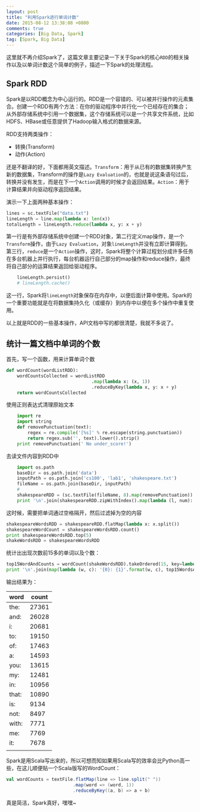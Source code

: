 ```yaml
---
layout: post
title: "利用Spark进行单词计数"
date: 2015-08-12 13:38:08 +0800
comments: true
categories: [Big Data, Spark]
tag: [Spark, Big Data]
---
```


这里就不再介绍Spark了，这篇文章主要记录一下关于Spark的核心`RDD`的相关操作以及以单词计数这个简单的例子，描述一下Spark的处理流程。

## Spark RDD
Spark是以RDD概念为中心运行的。RDD是一个容错的、可以被并行操作的元素集合。创建一个RDD有两个方法：在你的驱动程序中并行化一个已经存在的集合；从外部存储系统中引用一个数据集，这个存储系统可以是一个共享文件系统，比如HDFS、HBase或任意提供了Hadoop输入格式的数据来源。

RDD支持两类操作：

- 转换(Transform)
- 动作(Action)

还是不翻译的好，下面都用英文描述。`Transform`：用于从已有的数据集转换产生新的数据集，Transform的操作是`Lazy Evaluation`的，也就是说这条语句过后，转换并没有发生，而是在下一个`Action`调用的时候才会返回结果。`Action`：用于计算结果并向驱动程序返回结果。

<!--more-->

演示一下上面两种基本操作：

```python
lines = sc.textFile("data.txt")
lineLength = line.map(lambda x: len(x))
totalLength = lineLength.reduce(lambda x, y: x + y)
```

第一行是有外部存储系统中创建一个RDD对象，第二行定义map操作，是一个`Transform`操作，由于`Lazy Evaluation`，对象`lineLength`并没有立即计算得到。第三行，`reduce`是一个`Action`操作，这时，Spark将整个计算过程划分成许多任务在多台机器上并行执行，每台机器运行自己部分的map操作和reduce操作，最终将自己部分的运算结果返回给驱动程序。

```python
	lineLength.persist()
	# lineLength.cache()
```

这一行，Spark将`lineLength`对象保存在内存中，以便后面计算中使用。Spark的一个重要功能就是在将数据集持久化（或缓存）到内存中以便在多个操作中重复使用。

以上就是RDD的一些基本操作，API文档中写的都很清楚，我就不多说了。

## 统计一篇文档中单词的个数
首先，写一个函数，用来计算单词个数

```python
def wordCount(wordListRDD):
    wordCountsCollected = wordListRDD
                                .map(lambda x: (x, 1))
                                .reduceByKey(lambda x, y: x + y)
    return wordCountsCollected
```

使用正则表达式清理原始文本

```python
	import re
	import string
	def removePunctuation(text):
	    regex = re.compile('[%s]' % re.escape(string.punctuation))
	    return regex.sub('', text).lower().strip()
	print removePunctuation(' No under_score!')
```

去读文件内容到RDD中

```python
	import os.path
	baseDir = os.path.join('data')
	inputPath = os.path.join('cs100', 'lab1', 'shakespeare.txt')
	fileName = os.path.join(baseDir, inputPath)
	# 
	shakespeareRDD = (sc.textFile(fileName, 8).map(removePunctuation))
	print '\n'.join(shakespeareRDD.zipWithIndex().map(lambda (l, num): '{0}: {1}'.format(num,l)).take(15))
```

这时候，需要把单词通过空格隔开，然后过滤掉为空的内容

```python
shakespeareWordsRDD = shakespeareRDD.flatMap(lambda x: x.split())
shakespeareWordCount = shakespeareWordsRDD.count()
print shakespeareWordsRDD.top(5)
shakeWordsRDD = shakespeareWordsRDD
```

统计出出现次数前15多的单词以及个数：

```python
top15WordAndCounts = wordCount(shakeWordsRDD).takeOrdered(15, key=lambda (k, v): -v)
print '\n'.join(map(lambda (w, c): '{0}: {1}'.format(w, c), top15WordsAndCounts))
```

输出结果为：

word | count
---- | ------
the: | 27361
and: | 26028
i:   | 20681
to:  | 19150
of:  | 17463
a:   | 14593
you: | 13615
my:  | 12481
in:  | 10956
that:| 10890
is:  | 9134
not: | 8497
with:| 7771
me:  | 7769
it:  | 7678
     |


Spark是用Scala写出来的，所以可想而知如果用Scala写的效率会比Python高一些，在这儿顺便贴一个Scala版写的WordCount：

```scala
val wordCounts = textFile.flatMap(line => line.split(" "))
                         .map(word => (word, 1))
                         .reduceByKey((a, b) => a + b)
```

真是简洁，Spark真好，嘿嘿~

